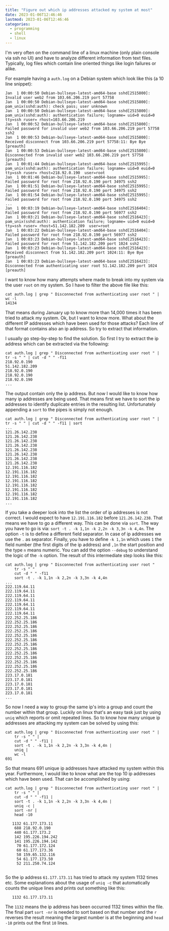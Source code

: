 ```yaml
---
title: "Figure out which ip addresses attacked my system at most"
date: 2023-01-06T12:46:46
lastmod: 2023-01-06T12:46:46
categories:
  - programming
  - shell
  - linux
---
```

I'm very often on the command line of a linux machine (only plain console via ssh no UI) and 
have to analyze different information from text files. Typically, log files which contain
line oriented things like login failures or alike.

For example having a `auth.log` on a Debian system which look like this (a 10 line snippet):
```text
Jan  1 00:00:50 Debian-bullseye-latest-amd64-base sshd[2515800]: Invalid user web2 from 103.66.206.219 port 57758
Jan  1 00:00:50 Debian-bullseye-latest-amd64-base sshd[2515800]: pam_unix(sshd:auth): check pass; user unknown
Jan  1 00:00:50 Debian-bullseye-latest-amd64-base sshd[2515800]: pam_unix(sshd:auth): authentication failure; logname= uid=0 euid=0 tty=ssh ruser= rhost=103.66.206.219 
Jan  1 00:00:52 Debian-bullseye-latest-amd64-base sshd[2515800]: Failed password for invalid user web2 from 103.66.206.219 port 57758 ssh2
Jan  1 00:00:53 Debian-bullseye-latest-amd64-base sshd[2515800]: Received disconnect from 103.66.206.219 port 57758:11: Bye Bye [preauth]
Jan  1 00:00:53 Debian-bullseye-latest-amd64-base sshd[2515800]: Disconnected from invalid user web2 103.66.206.219 port 57758 [preauth]
Jan  1 00:01:44 Debian-bullseye-latest-amd64-base sshd[2515995]: pam_unix(sshd:auth): authentication failure; logname= uid=0 euid=0 tty=ssh ruser= rhost=218.92.0.190  user=root
Jan  1 00:01:46 Debian-bullseye-latest-amd64-base sshd[2515995]: Failed password for root from 218.92.0.190 port 34975 ssh2
Jan  1 00:01:51 Debian-bullseye-latest-amd64-base sshd[2515995]: Failed password for root from 218.92.0.190 port 34975 ssh2
Jan  1 00:01:54 Debian-bullseye-latest-amd64-base sshd[2515995]: Failed password for root from 218.92.0.190 port 34975 ssh2
...
Jan  1 00:03:19 Debian-bullseye-latest-amd64-base sshd[2516404]: Failed password for root from 218.92.0.190 port 56977 ssh2
Jan  1 00:03:21 Debian-bullseye-latest-amd64-base sshd[2516423]: pam_unix(sshd:auth): authentication failure; logname= uid=0 euid=0 tty=ssh ruser= rhost=51.142.182.209  user=root
Jan  1 00:03:22 Debian-bullseye-latest-amd64-base sshd[2516404]: Failed password for root from 218.92.0.190 port 56977 ssh2
Jan  1 00:03:23 Debian-bullseye-latest-amd64-base sshd[2516423]: Failed password for root from 51.142.182.209 port 1024 ssh2
Jan  1 00:03:23 Debian-bullseye-latest-amd64-base sshd[2516423]: Received disconnect from 51.142.182.209 port 1024:11: Bye Bye [preauth]
Jan  1 00:03:23 Debian-bullseye-latest-amd64-base sshd[2516423]: Disconnected from authenticating user root 51.142.182.209 port 1024 [preauth]
```
I want to know how many attempts where made to break into my system via the user `root` on my system.
So I have to filter the above file like this:
```shell
cat auth.log | grep " Disconnected from authenticating user root " | wc -l
14134
```
That means during January up to know more than 14,000 times it has been tried to attack my system. Ok, but 
I want to know more. What about the different IP addresses which have been used for those attacks? Each line of that
format contains also an ip address. So try to extract that information.

I usually go step-by-step to find the solution. So first I try to extract the ip address which can be extracted
via the following:
```shell
cat auth.log | grep " Disconnected from authenticating user root " | tr -s " " | cut -d " " -f11
218.92.0.190
51.142.182.209
218.92.0.190
218.92.0.190
218.92.0.190
...
```
The output contain only the ip address. But now I would like to know how many ip addresses are being used.
That means first we have to sort the ip addresses to identify duplicate entries in the resulting list.
Unfortunately appending a `sort` to the pipes is simply not enough.
```shell
cat auth.log | grep " Disconnected from authenticating user root " | tr -s " " | cut -d " " -f11 | sort
...
121.26.142.238
121.26.142.238
121.26.142.238
121.26.142.238
121.26.142.238
121.26.142.238
121.26.142.238
121.26.142.238
12.191.116.182
12.191.116.182
12.191.116.182
12.191.116.182
12.191.116.182
12.191.116.182
12.191.116.182
12.191.116.182
...
```
If you take a deeper look into the list the order of ip addresses is not correct. I would expect to 
have `12.191.116.182` before `121.26.142.238`. That means we have to go a different way. This can be done via `sort`.
The way you have to go is via: `sort -t . -k 1,1n -k 2,2n -k 3,3n -k 4,4n`. The option `-t` is to define a different
field separator. In case of ip addresses we use the `.` as separator. Finally, you have to define `-k 1,1n` which 
uses `1` the field number (the first digits of the ip address) and `,1n` the start position and the type `n` means
numeric. You can add the option `--debug` to understand the logic of the `-k` option. The result of 
this intermediate step looks like this:

```shell
cat auth.log | grep " Disconnected from authenticating user root " 
    tr -s " "
    cut -d " " -f11
    sort -t . -k 1,1n -k 2,2n -k 3,3n -k 4,4n
...
222.119.64.11
222.119.64.11
222.119.64.11
222.119.64.11
222.119.64.11
222.119.64.11
222.119.64.11
222.252.25.186
222.252.25.186
222.252.25.186
222.252.25.186
222.252.25.186
222.252.25.186
222.252.25.186
222.252.25.186
222.252.25.186
222.252.25.186
222.252.25.186
222.252.25.186
222.252.25.186
223.17.0.181
223.17.0.181
223.17.0.181
223.17.0.181
223.17.0.181
...
```
So now I need a way to group the same ip's into a group and count the number within that group. 
Luckily on linux that's an easy task just by using `uniq` which reports or omit repeated lines. So to know how many unique 
ip addresses are attacking my system can be solved by using this:
```shell
cat auth.log | grep " Disconnected from authenticating user root " |  
    tr -s " " |
    cut -d " " -f11 |
    sort -t . -k 1,1n -k 2,2n -k 3,3n -k 4,4n |
    uniq |
    wc -l
691
```
So that means 691 unique ip addresses have attacked my system within this year. Furthermore,
I would like to know what are the top 10 ip addresses which have been used. That can be accomplished
by using:
```shell
cat auth.log | grep " Disconnected from authenticating user root " |  
    tr -s " " |
    cut -d " " -f11 |
    sort -t . -k 1,1n -k 2,2n -k 3,3n -k 4,4n |
    uniq -c |
    sort -nr |
    head -10
   
   1132 61.177.173.11
    688 218.92.0.190
    440 61.177.173.2
    142 195.226.194.242
    141 195.226.194.142
     70 61.177.172.124
     60 61.177.173.36
     58 159.65.132.116
     54 61.177.173.50
     52 211.250.74.124
    
```
So the ip address `61.177.173.11` has tried to attack my system 1132 times etc. 
Some explanations about the usage of `uniq -c` that automatically counts the unique lines and prints out something
like this:
```text
   1132 61.177.173.11
```
The `1132` means the ip address has been occurred 1132 times within the file. The final part `sort -nr` is
needed to sort based on that number and the `r` reverses the result meaning the largest number is at the 
beginning and `head -10` prints out the first `10` lines.
